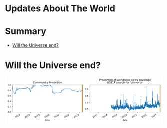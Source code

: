 
Updates About The World
=======================

Summary
=======

* [Will the Universe end?](#will-the-universe-end)

# Will the Universe end?


![Will the Universe end?](assets/01.png)